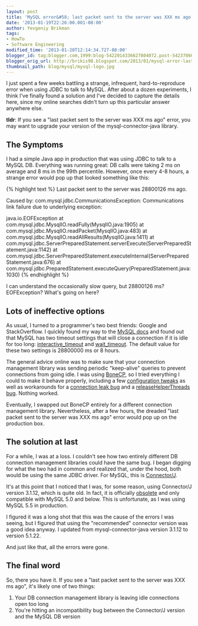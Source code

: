 ```yaml
---
layout: post
title: 'MySQL error&#58; last packet sent to the server was XXX ms ago'
date: '2013-01-19T22:26:00.001-08:00'
author: Yevgeniy Brikman
tags:
- HowTo
- Software Engineering
modified_time: '2013-01-20T12:14:34.727-08:00'
blogger_id: tag:blogger.com,1999:blog-5422014336627804072.post-5423786048310633287
blogger_orig_url: http://brikis98.blogspot.com/2013/01/mysql-error-last-packet-sent-to-server.html
thumbnail_path: blog/mysql/mysql-logo.jpg
---
```


I just spent a few weeks battling a strange, infrequent, hard-to-reproduce 
error when using JDBC to talk to MySQL. After about a dozen experiments, I 
think I've finally found a solution and I've decided to capture the details 
here, since my online searches didn't turn up this particular answer anywhere 
else. 

**tldr**: If you see a "last packet sent to the server was XXX ms ago" error, 
you may want to upgrade your version of the mysql-connector-java library. 

## The Symptoms

I had a simple Java app in production that was using JDBC to talk to a MySQL 
DB. Everything was running great: DB calls were taking 2 ms on average and 8 
ms in the 99th percentile. However, once every 4-8 hours, a strange error 
would pop up that looked something like this: 

{% highlight text %}
Last packet sent to the server was 28800126 ms ago.

Caused by: com.mysql.jdbc.CommunicationsException: Communications link failure due to underlying exception: 

java.io.EOFException
  at com.mysql.jdbc.MysqlIO.readFully(MysqlIO.java:1905)
  at com.mysql.jdbc.MysqlIO.readPacket(MysqlIO.java:483)
  at com.mysql.jdbc.MysqlIO.readAllResults(MysqlIO.java:1411)
  at com.mysql.jdbc.ServerPreparedStatement.serverExecute(ServerPreparedStatement.java:1142)
  at com.mysql.jdbc.ServerPreparedStatement.executeInternal(ServerPreparedStatement.java:676)
  at com.mysql.jdbc.PreparedStatement.executeQuery(PreparedStatement.java:1030)
{% endhighlight %}

I can understand the occasionally slow query, but 28800126 ms? EOFException? 
What's going on here? 

## Lots of ineffective options

As usual, I turned to a programmer's two best friends: Google and 
StackOverflow. I quickly found my way to the [MySQL 
docs](http://dev.mysql.com/doc/refman/5.6/en/connector-j-usagenotes-troubleshooting.html#qandaitem-22-3-15-1-12) 
and found out that MySQL has two timeout settings that will close a connection 
if it is idle for too long: 
[interactive_timeout](http://dev.mysql.com/doc/refman/5.0/en/server-system-variables.html#sysvar_interactive_timeout) 
and 
[wait_timeout](http://dev.mysql.com/doc/refman/5.0/en/server-system-variables.html#sysvar_wait_timeout). 
The default value for these two settings is 28800000 ms or 8 hours. 

The general advice online was to make sure that your connection management 
library was sending periodic "keep-alive" queries to prevent connections from 
going idle. I was using [BoneCP](https://github.com/wwadge/bonecp), so I tried 
everything I could to make it behave properly, including a few [configuration 
tweaks](http://stackoverflow.com/questions/11945833/java-bonecp-mysql-connection-timing-out) 
as well as workarounds for a [connection leak 
bug](https://bugs.launchpad.net/bonecp/+bug/999114) and a 
[releaseHelperThreads 
bug](http://jolbox.com/forum/viewtopic.php?f=3&amp;t=387). Nothing worked. 

Eventually, I swapped out BoneCP entirely for a different connection 
management library. Nevertheless, after a few hours, the dreaded "last packet 
sent to the server was XXX ms ago" error would pop up on the production box. 

## The solution at last 

For a while, I was at a loss. I couldn't see how two entirely different DB 
connection management libraries could have the same bug. I began digging for 
what the two had in common and realized that, under the hood, both would be 
using the same JDBC driver. For MySQL, this is 
[Connector/J](http://dev.mysql.com/downloads/connector/j/). 

It's at this point that I noticed that I was, for some reason, using 
Connector/J version 3.1.12, which is quite old. In fact, it is officially 
[obsolete](http://dev.mysql.com/doc/refman/5.0/en/connector-j-versions.html) 
and only compatible with MySQL 5.0 and below. This is unfortunate, as I was 
using MySQL 5.5 in production. 

I figured it was a long shot that this was the cause of the errors I was 
seeing, but I figured that using the "recommended" connector version was a 
good idea anyway. I updated from mysql-connector-java version 3.1.12 to 
version 5.1.22. 

And just like that, all the errors were gone. 

## The final word 

So, there you have it.  If you see a "last packet sent to the server was XXX 
ms ago", it's likely one of two things: 

1. Your DB connection management library is leaving idle connections open too 
long 
1. You're hitting an incompatibility bug between the Connector/J version and 
the MySQL DB version 